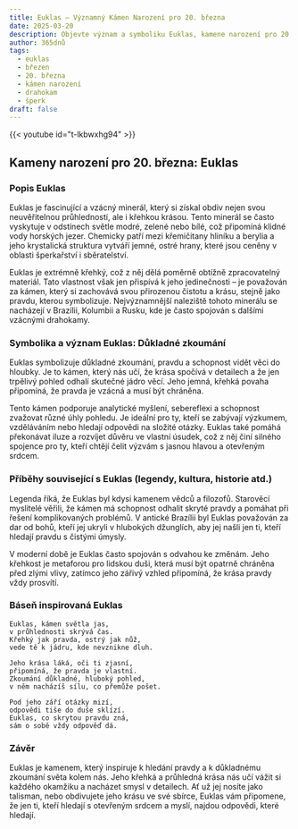 ```yaml
---
title: Euklas – Významný Kámen Narození pro 20. března
date: 2025-03-20
description: Objevte význam a symboliku Euklas, kamene narození pro 20. března, který symbolizuje Důkladné zkoumání. Přečtěte si legendy a inspirující příběhy.
author: 365dnů
tags:
  - euklas
  - březen
  - 20. března
  - kámen narození
  - drahokam
  - šperk
draft: false
---
```


{{< youtube id="t-lkbwxhg94" >}}

## Kameny narození pro 20. března: Euklas

### Popis Euklas

Euklas je fascinující a vzácný minerál, který si získal obdiv nejen svou neuvěřitelnou průhledností, ale i křehkou krásou. Tento minerál se často vyskytuje v odstínech světle modré, zelené nebo bílé, což připomíná klidné vody horských jezer. Chemicky patří mezi křemičitany hliníku a berylia a jeho krystalická struktura vytváří jemné, ostré hrany, které jsou ceněny v oblasti šperkařství i sběratelství.

Euklas je extrémně křehký, což z něj dělá poměrně obtížně zpracovatelný materiál. Tato vlastnost však jen přispívá k jeho jedinečnosti – je považován za kámen, který si zachovává svou přirozenou čistotu a krásu, stejně jako pravdu, kterou symbolizuje. Nejvýznamnější naleziště tohoto minerálu se nacházejí v Brazílii, Kolumbii a Rusku, kde je často spojován s dalšími vzácnými drahokamy.

### Symbolika a význam Euklas: Důkladné zkoumání

Euklas symbolizuje důkladné zkoumání, pravdu a schopnost vidět věci do hloubky. Je to kámen, který nás učí, že krása spočívá v detailech a že jen trpělivý pohled odhalí skutečné jádro věcí. Jeho jemná, křehká povaha připomíná, že pravda je vzácná a musí být chráněna.

Tento kámen podporuje analytické myšlení, sebereflexi a schopnost zvažovat různé úhly pohledu. Je ideální pro ty, kteří se zabývají výzkumem, vzděláváním nebo hledají odpovědi na složité otázky. Euklas také pomáhá překonávat iluze a rozvíjet důvěru ve vlastní úsudek, což z něj činí silného spojence pro ty, kteří chtějí čelit výzvám s jasnou hlavou a otevřeným srdcem.

### Příběhy související s Euklas (legendy, kultura, historie atd.)

Legenda říká, že Euklas byl kdysi kamenem vědců a filozofů. Starověcí myslitelé věřili, že kámen má schopnost odhalit skryté pravdy a pomáhat při řešení komplikovaných problémů. V antické Brazílii byl Euklas považován za dar od bohů, kteří jej ukryli v hlubokých džunglích, aby jej našli jen ti, kteří hledají pravdu s čistými úmysly.

V moderní době je Euklas často spojován s odvahou ke změnám. Jeho křehkost je metaforou pro lidskou duši, která musí být opatrně chráněna před zlými vlivy, zatímco jeho zářivý vzhled připomíná, že krása pravdy vždy prosvítí.

### Báseň inspirovaná Euklas

```
Euklas, kámen světla jas,  
v průhlednosti skrývá čas.  
Křehký jak pravda, ostrý jak nůž,  
vede tě k jádru, kde nevznikne dluh.  

Jeho krása láká, oči ti zjasní,  
připomíná, že pravda je vlastní.  
Zkoumání důkladné, hluboký pohled,  
v něm nacházíš sílu, co přemůže pošet.  

Pod jeho září otázky mizí,  
odpovědi tiše do duše sklízí.  
Euklas, co skrytou pravdu zná,  
sám o sobě vždy odpověď dá.
```

### Závěr

Euklas je kamenem, který inspiruje k hledání pravdy a k důkladnému zkoumání světa kolem nás. Jeho křehká a průhledná krása nás učí vážit si každého okamžiku a nacházet smysl v detailech. Ať už jej nosíte jako talisman, nebo obdivujete jeho krásu ve své sbírce, Euklas vám připomene, že jen ti, kteří hledají s otevřeným srdcem a myslí, najdou odpovědi, které hledají.